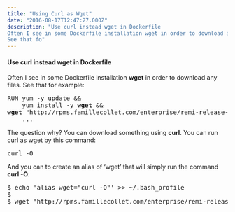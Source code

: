 ```yaml
---
title: "Using Curl as Wget"
date: "2016-08-17T12:47:27.000Z"
description: "Use curl instead wget in Dockerfile
Often I see in some Dockerfile installation wget in order to download any files.
See that fo"
---
```


<h4>Use <strong>curl</strong> instead wget in Dockerfile</h4>
<p>Often I see in some Dockerfile installation <strong>wget</strong> in order to download any files. See that for example:</p>
<pre>RUN yum -y update &amp;&amp;<br>    yum install -y <strong>wget</strong> &amp;&amp;<br><strong>wget</strong> "http://rpms.famillecollet.com/enterprise/remi-release-7.rpm" &amp;&amp;<br>    ...</pre>
<p>The question why? You can download something using <strong>сurl</strong>. You can run curl as wget by this command:</p>
<pre>curl -O</pre>
<p>And you can to create an alias of ‘wget’ that will simply run the command <strong>curl -O</strong>:</p>
<pre>$ echo 'alias wget="curl -O"' &gt;&gt; ~/.bash_profile<br>$<br>$ wget "http://rpms.famillecollet.com/enterprise/remi-release-7.rpm"</pre>



